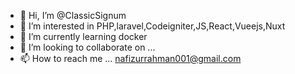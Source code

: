 - 👋 Hi, I’m @ClassicSignum
- 👀 I’m interested in PHP,laravel,Codeigniter,JS,React,Vueejs,Nuxt
- 🌱 I’m currently learning docker
- 💞️ I’m looking to collaborate on ...
- 📫 How to reach me ... nafizurrahman001@gmail.com

<!---
ClassicSignum/ClassicSignum is a ✨ special ✨ repository because its `README.md` (this file) appears on your GitHub profile.
You can click the Preview link to take a look at your changes.
--->
